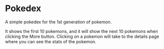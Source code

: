 # Pokedex
A simple pokedex for the 1st generation of pokemon.

It shows the first 10 pokemons, and it will show the next 10 pokemons when clicking the More button.
Clicking on a pokemon will take to the details page where you can see the stats of the pokemon.

